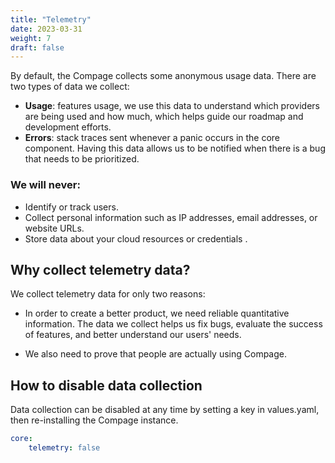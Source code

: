 ```yaml
---
title: "Telemetry"
date: 2023-03-31
weight: 7
draft: false
---
```


By default, the Compage collects some anonymous usage data. There are two types of data we collect:

- **Usage**: features usage, we use this data to understand which providers are being used and how much, which helps
  guide our roadmap and development efforts.
- **Errors**: stack traces sent whenever a panic occurs in the core component. Having this data allows us to be notified
  when there is a bug that needs to be prioritized.

### We will never:

- Identify or track users.
- Collect personal information such as IP addresses, email addresses, or website URLs.
- Store data about your cloud resources or credentials .

## Why collect telemetry data?

We collect telemetry data for only two reasons:

- In order to create a better product, we need reliable quantitative information. The data we collect helps us fix bugs,
  evaluate the success of features, and better understand our users' needs.

- We also need to prove that people are actually using Compage.

## How to disable data collection

Data collection can be disabled at any time by setting a key in values.yaml, then re-installing the Compage instance.

```yaml
core:
    telemetry: false
```

